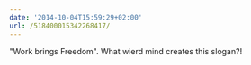 ```yaml
---
date: '2014-10-04T15:59:29+02:00'
url: /518400015342268417/
---
```

"Work brings Freedom". What wierd mind creates this slogan?!
